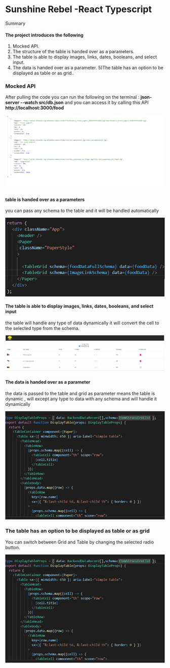 # Sunshine Rebel -React Typescript

Summary

#### The project introduces the following
1) Mocked API.
2) The structure of the table is handed over as a parameters.
3) The table is able to display images, links, dates, booleans, and select input.
4) The data is handed over as a parameter.
5)The table has an option to be displayed as table or as grid..

### Mocked API
After pulling the code you can run the following on the terminal : **json-server --watch src/db.json**
and you can access it by calling this API
**http://localhost:3000/food**


![image](https://github.com/rotanmihyar/sunShine/blob/master/ScreenShots/API.png)


#### table is handed over as a parameters
you can pass any schema to the table and it will be handled automatically  

![image](https://github.com/rotanmihyar/sunShine/blob/master/ScreenShots/asParameter.png)



#### The table is able to display images, links, dates, booleans, and select input

the table will handle any type of data dynamically it will convert the cell to the selected type from the schema.

![image](https://github.com/rotanmihyar/sunShine/blob/master/ScreenShots/table.png)



#### The data is handed over as a parameter
the data is passed to the table and grid as parameter means the table is dynamic , will except any type to data with any schema and will handle it dynamically

![image](https://github.com/rotanmihyar/sunShine/blob/master/ScreenShots/dataParameter.png)




### The table has an option to be displayed as table or as grid
You can switch between Grid and Table by changing the selected radio button.

![image](https://github.com/rotanmihyar/sunShine/blob/master/ScreenShots/dataParameter.png)



